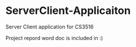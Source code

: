 # ServerClient-Applicaiton
Server Client application for CS3516

Project repord word doc is included in :)
